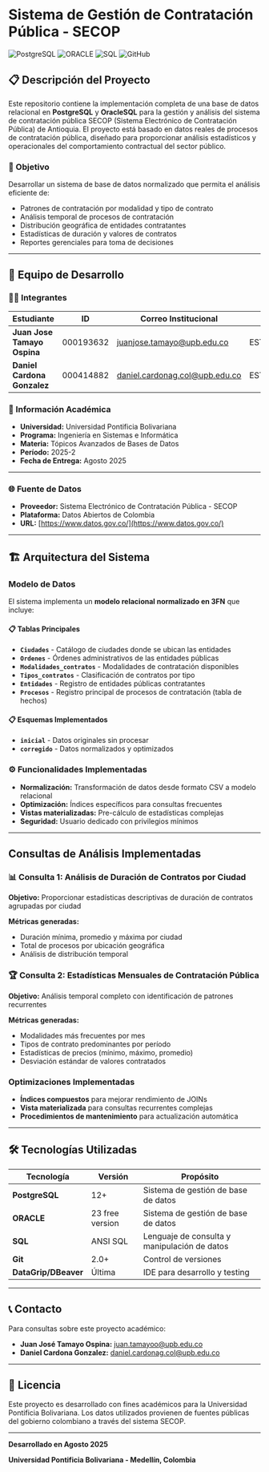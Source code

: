 # Sistema de Gestión de Contratación Pública - SECOP

![PostgreSQL](https://img.shields.io/badge/PostgreSQL-316192?style=for-the-badge&logo=postgresql&logoColor=white)
![ORACLE](https://img.shields.io/badge/Oracle-F80000?style=for-the-badge&logo=oracle&logoColor=white)
![SQL](https://img.shields.io/badge/SQL-CC2927?style=for-the-badge&logo=microsoft-sql-server&logoColor=white)
![GitHub](https://img.shields.io/badge/GitHub-181717?style=for-the-badge&logo=github&logoColor=white)

## 📋 Descripción del Proyecto

Este repositorio contiene la implementación completa de una base de datos relacional en **PostgreSQL** y **OracleSQL** para la gestión y análisis del sistema de contratación pública SECOP (Sistema Electrónico de Contratación Pública) de Antioquia. El proyecto está basado en datos reales de procesos de contratación pública, diseñado para proporcionar análisis estadísticos y operacionales del comportamiento contractual del sector público.

### 🎯 Objetivo

Desarrollar un sistema de base de datos normalizado que permita el análisis eficiente de:
- Patrones de contratación por modalidad y tipo de contrato
- Análisis temporal de procesos de contratación
- Distribución geográfica de entidades contratantes
- Estadísticas de duración y valores de contratos
- Reportes gerenciales para toma de decisiones

---

## 👥 Equipo de Desarrollo

### 👨‍💻 Integrantes

| Estudiante | ID | Correo Institucional | Rol |
|------------|----|--------------------|-----|
| **Juan Jose Tamayo Ospina** | 000193632 | juanjose.tamayo@upb.edu.co | ESTUDIANTE |
| **Daniel Cardona Gonzalez** | 000414882 | daniel.cardonag.col@upb.edu.co | ESTUDIANTE |

### 🏫 Información Académica
- **Universidad:** Universidad Pontificia Bolivariana
- **Programa:** Ingeniería en Sistemas e Informática
- **Materia:** Tópicos Avanzados de Bases de Datos
- **Período:** 2025-2
- **Fecha de Entrega:** Agosto 2025

---

### 🌐 Fuente de Datos
- **Proveedor:** Sistema Electrónico de Contratación Pública - SECOP
- **Plataforma:** Datos Abiertos de Colombia
- **URL:** [https://www.datos.gov.co/](https://www.datos.gov.co/)

---

## 🏗️ Arquitectura del Sistema

### Modelo de Datos
El sistema implementa un **modelo relacional normalizado en 3FN** que incluye:

#### 📋 Tablas Principales
- **`Ciudades`** - Catálogo de ciudades donde se ubican las entidades
- **`Ordenes`** - Órdenes administrativos de las entidades públicas
- **`Modalidades_contratos`** - Modalidades de contratación disponibles
- **`Tipos_contratos`** - Clasificación de contratos por tipo
- **`Entidades`** - Registro de entidades públicas contratantes
- **`Procesos`** - Registro principal de procesos de contratación (tabla de hechos)

#### 📋 Esquemas Implementados
- **`inicial`** - Datos originales sin procesar
- **`corregido`** - Datos normalizados y optimizados

### ⚙️ Funcionalidades Implementadas
- **Normalización:** Transformación de datos desde formato CSV a modelo relacional
- **Optimización:** Índices específicos para consultas frecuentes
- **Vistas materializadas:** Pre-cálculo de estadísticas complejas
- **Seguridad:** Usuario dedicado con privilegios mínimos

---

## Consultas de Análisis Implementadas

### 📊 Consulta 1: Análisis de Duración de Contratos por Ciudad
**Objetivo:** Proporcionar estadísticas descriptivas de duración de contratos agrupadas por ciudad

**Métricas generadas:**
- Duración mínima, promedio y máxima por ciudad
- Total de procesos por ubicación geográfica
- Análisis de distribución temporal

### 🏆 Consulta 2: Estadísticas Mensuales de Contratación Pública
**Objetivo:** Análisis temporal completo con identificación de patrones recurrentes

**Métricas generadas:**
- Modalidades más frecuentes por mes
- Tipos de contrato predominantes por período
- Estadísticas de precios (mínimo, máximo, promedio)
- Desviación estándar de valores contratados

### Optimizaciones Implementadas
- **Índices compuestos** para mejorar rendimiento de JOINs
- **Vista materializada** para consultas recurrentes complejas
- **Procedimientos de mantenimiento** para actualización automática


---

## 🛠️ Tecnologías Utilizadas

| Tecnología | Versión | Propósito |
|-----------|---------|-----------|
| **PostgreSQL** | 12+ | Sistema de gestión de base de datos |
| **ORACLE** | 23 free version | Sistema de gestión de base de datos |
| **SQL** | ANSI SQL | Lenguaje de consulta y manipulación de datos |
| **Git** | 2.0+ | Control de versiones |
| **DataGrip/DBeaver** | Última | IDE para desarrollo y testing |

---

## 📞 Contacto

Para consultas sobre este proyecto académico:

- **Juan José Tamayo Ospina:** juan.tamayoo@upb.edu.co
- **Daniel Cardona Gonzalez:** daniel.cardonag.col@upb.edu.co


---

## 📜 Licencia

Este proyecto es desarrollado con fines académicos para la Universidad Pontificia Bolivariana. Los datos utilizados provienen de fuentes públicas del gobierno colombiano a través del sistema SECOP.

---

**Desarrollado en Agosto 2025**

**Universidad Pontificia Bolivariana - Medellín, Colombia**
